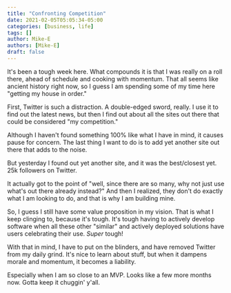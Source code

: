 ```yaml
---
title: "Confronting Competition"
date: 2021-02-05T05:05:34-05:00
categories: [business, life]
tags: []
author: Mike-E
authors: [Mike-E]
draft: false
---
```


It's been a tough week here.  What compounds it is that I was really on a roll there, ahead of schedule and cooking with momentum.  That all seems like ancient history right now, so I guess I am spending some of my time here "getting my house in order."

First, Twitter is such a distraction.  A double-edged sword, really.  I use it to find out the latest news, but then I find out about all the sites out there that could be considered "my competition."

Although I haven't found something 100% like what I have in mind, it causes pause for concern.  The last thing I want to do is to add yet another site out there that adds to the noise.

But yesterday I found out yet another site, and it was the best/closest yet.  25k followers on Twitter.

It actually got to the point of "well, since there are so many, why not just use what's out there already instead?"  And then I realized, they don't do exactly what I am looking to do, and that is why I am building mine.

So, I guess I still have some value proposition in my vision.  That is what I keep clinging to, because it's tough.  It's tough having to actively develop software when all these other "similar" and actively deployed solutions have users celebrating their use.  *Super* tough!

With that in mind, I have to put on the blinders, and have removed Twitter from my daily grind.  It's nice to learn about stuff, but when it dampens morale and momentum, it becomes a liability.

Especially when I am so close to an MVP.  Looks like a few more months now.  Gotta keep it chuggin' y'all.